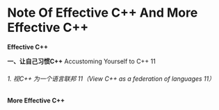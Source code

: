 # Note Of Effective C++ And More Effective C++


**Effective C++**

**一、让自己习惯C++**
Accustoming Yourself to C++ 11

###### 1. 视C++ 为一个语言联邦 11（View C++ as a federation of languages 11）










**More Effective C++**
